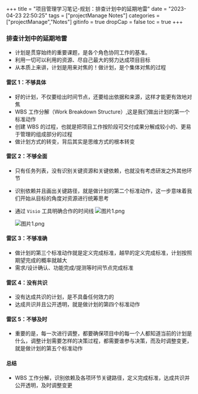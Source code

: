 <!--
 * @Author: XinAn
 * @Date: 2023-05-11 14:51:12
 * @LastEditors: XinAn
 * @LastEditTime: 2023-05-11 17:07:38
 * @Description: file content
 * @FilePath: \lucklyrsBlog\content\tech\projectNotes\规划：排查计划中的延期地雷.md
-->

+++
title = "项目管理学习笔记-规划：排查计划中的延期地雷"
date = "2023-04-23 22:50:25"
tags = ["projectManage Notes"]
categories = ["projectManage","Notes"]
gitinfo = true
dropCap = false
toc = true
+++

### 排查计划中的延期地雷

- 计划是贯穿始终的重要课题，是各个角色协同工作的基准。
- 利用一切可以利用的资源、尽自己最大的努力达成项目目标
- 从本质上来讲，计划是用来对焦的！做计划，是个集体对焦的过程

#### 雷区 1：不够具体

- 好的计划，不仅要给出时间节点，还要给出依据和来源，这样才能更有效地对焦
- WBS 工作分解（Work Breakdown Structure）,这是我们做出计划的第一个标准动作
- 创建 WBS 的过程，也就是把项目工作按阶段可交付成果分解成较小的、更易于管理的组成部分的过程
- 做计划方式的转变，背后其实是思维方式的根本转变

#### 雷区 2：不够全面

- 只有任务列表，没有识别关键资源和关键依赖，也就没有考虑研发之外其他环节
- 识别依赖并且画出关键路径，就是做计划的第二个标准动作，这一步意味着我们开始从目标的角度对资源进行统筹思考
- 通过 `Visio` 工具明确合作的时间线
  ![图片1.png](/images/projectNotes/图片2.png)

  ![图片1.png](/images/projectNotes/图片3.png)

#### 雷区 3：不够准确

- 做计划的第三个标准动作就是定义完成标准，越早的定义完成标准，计划按照期望完成的概率就越大
- 需求/设计确认、功能完成/提测等时间节点完成标准

#### 雷区 4：没有共识

- 没有达成共识的计划，是不具备任何效力的
- 达成共识并且公开透明，就是做计划的第四个标准动作

#### 雷区 5：不够及时

- 重要的是，每一次进行调整，都要确保项目中的每一个人都知道当前的计划是什么，调整计划需要怎样的决策过程，都需要谁参与决策，而及时调整变更，就是做计划的第五个标准动作

#### 总结

- WBS 工作分解，识别依赖及各项环节关键路径，定义完成标准，达成共识并公开透明，及时调整变更
